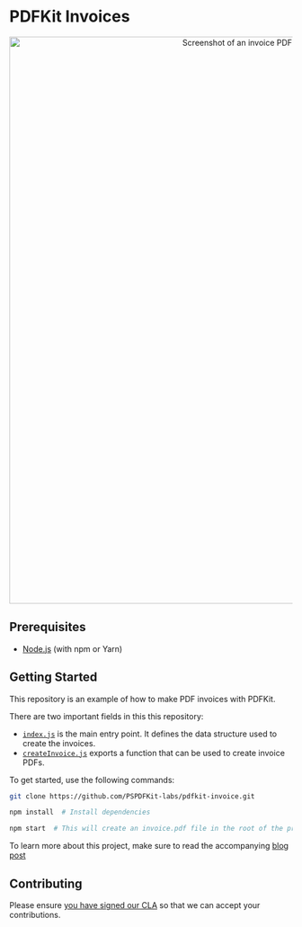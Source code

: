 # PDFKit Invoices

<center>
  <a href="https://pspdfkit.com/web">
    <img src="./screenshot.png" alt="Screenshot of an invoice PDF in the PSPDFKit for Web reader." width="1009">
  </a>
</center>

## Prerequisites

- [Node.js](http://nodejs.org/) (with npm or Yarn)

## Getting Started

This repository is an example of how to make PDF invoices with PDFKit.

There are two important fields in this this repository:

- [`index.js`](index.js) is the main entry point. It defines the data structure used to create the invoices.
- [`createInvoice.js`](createInvoice.js) exports a function that can be used to create invoice PDFs.

To get started, use the following commands:

```bash
git clone https://github.com/PSPDFKit-labs/pdfkit-invoice.git

npm install  # Install dependencies

npm start  # This will create an invoice.pdf file in the root of the project.
```

To learn more about this project, make sure to read the accompanying [blog post](https://pspdfkit.com/blog/2019/generate-invoices-pdfkit-node)

## Contributing

Please ensure
[you have signed our CLA](https://pspdfkit.com/guides/web/current/miscellaneous/contributing/) so that we can
accept your contributions.
